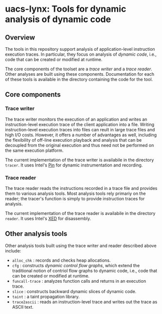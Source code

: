 # uacs-lynx: Tools for dynamic analysis of dynamic code

## Overview
The tools in this repository support analysis of application-level instruction execution traces.  In particular, they focus on analysis of *dynamic code*, i.e., code that can be created or modified at  runtime.

The core components of the toolset are a *trace writer* and a *trace reader*.  Other analyses are built using these components.  Documentation for each of these tools is available in the directory containing the code for the tool.

## Core components

### Trace writer

The trace writer monitors the execution of an application and writes an instruction-level execution trace of the client application into a file.  Writing instruction-level execution traces into files can reult in large trace files and high I/O costs.  However, it offers a number of advantages as well, including the flexibility of off-line execution playback and analysis that can be decoupled from the original execution and thus need not be performed on the same execution platform.

The current implementation of the trace writer is availabile in the directory `tracer`.  It uses Intel's [Pin](https://software.intel.com/content/www/us/en/develop/articles/pin-a-dynamic-binary-instrumentation-tool.html) for dynamic instrumentation and recording.

### Trace reader

The trace reader reads the instructions recorded in a trace file and provides them to various analysis tools.  Most analysis tools rely primariy on the reader; the tracer's function is simply to provide instruction traces for analysis.

The current implementation of the trace reader is availabile in the directory `reader`.  It uses Intel's [XED](https://intelxed.github.io/) for disassembly.

## Other analysis tools

Other analysis tools built using the trace writer and reader described above include:

- `alloc_chk` : records and checks heap allocations.
- `cfg` : constructs *dynamic control flow graphs*, which extend the traditional notion of contriol flow graphs to dynamic code, i.e., code that can be created or modified at runtime.
- `funcall-trace` : analyzes function calls and returns in an execution trace.
- `slice` : constructs backward dynamic slices of dynamic code.
- `taint` : a taint propagation library.
- `trace2ascii` : reads an instruction-level trace and writes out the trace as ASCII text.

